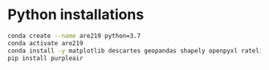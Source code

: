 
# Python installations

```bash
conda create --name are219 python=3.7
conda activate are219
conda install -y matplotlib descartes geopandas shapely openpyxl ratelimiter boto3 pandas timezonefinder seaborn keyring
pip install purpleair
```